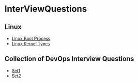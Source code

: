 # InterViewQuestions

## Linux

  - [Linux Boot Process](https://github.com/nu11secur1ty/All-Stages-of-Linux-Booting-Process-/blob/master/README.md)
  - [Linux Kernel Types](https://github.com/nu11secur1ty/Kernel-and-Types-of-kernels/blob/master/Kernel%20and%20Types%20of%20kernels.md)

## Collection of DevOps Interview Questions

- [Set1](https://github.com/spikenode/DevOps-Interview-Questions)
- [Set2](https://github.com/jakshi/devops-interview-questions)
